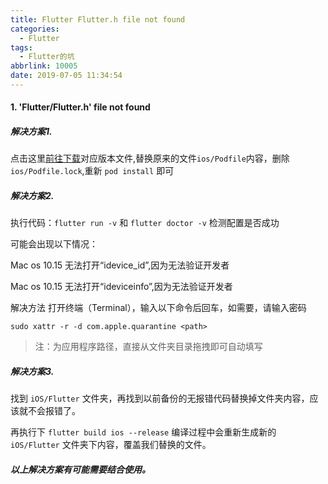 ```yaml
---
title: Flutter Flutter.h file not found
categories:
  - Flutter
tags:
  - Flutter的坑
abbrlink: 10005
date: 2019-07-05 11:34:54
---
```




####  1. 'Flutter/Flutter.h' file not found

##### 解决方案1.

点击这里[前往下载](https://github.com/flutter/flutter/tree/master/packages/flutter_tools/templates/cocoapods)对应版本文件,替换原来的文件`ios/Podfile`内容，删除`ios/Podfile.lock`,重新 `pod install` 即可

##### 解决方案2.

执行代码：`flutter run -v` 和 `flutter doctor -v` 检测配置是否成功


可能会出现以下情况：

Mac os 10.15 无法打开“idevice_id”,因为无法验证开发者

Mac os 10.15 无法打开“ideviceinfo”,因为无法验证开发者

解决方法 打开终端（Terminal），输入以下命令后回车，如需要，请输入密码

` sudo xattr -r -d com.apple.quarantine <path> `

> 注：<path>为应用程序路径，直接从文件夹目录拖拽即可自动填写<path>


##### 解决方案3.

 找到 `iOS/Flutter` 文件夹，再找到以前备份的无报错代码替换掉文件夹内容，应该就不会报错了。
 
 再执行下 `flutter build ios --release` 
 编译过程中会重新生成新的  `iOS/Flutter` 文件夹下内容，覆盖我们替换的文件。
 
 ##### 以上解决方案有可能需要结合使用。